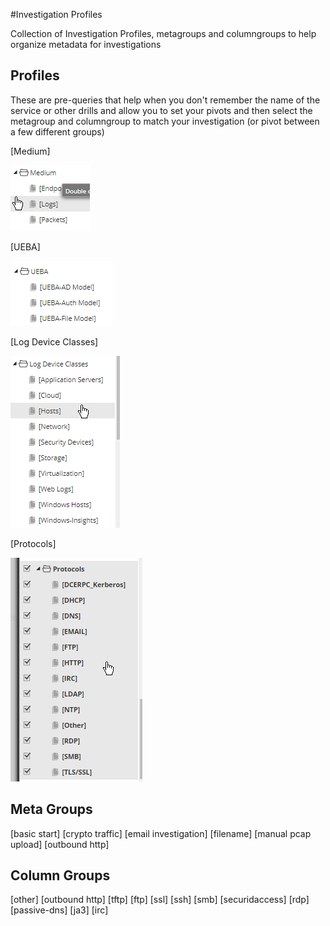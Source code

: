 #Investigation Profiles

Collection of Investigation Profiles, metagroups and columngroups to help organize metadata for investigations

## Profiles
These are pre-queries that help when you don't remember the name of the service or other drills and allow you to set your pivots and then select the metagroup and columngroup to match your investigation (or pivot between a few different groups)

[Medium]

![Medium]([medium].png)

[UEBA]

![ueba]([ueba].png)

[Log Device Classes]

![log device classes]([log%20device%20classes].png)

[Protocols]

![protocols]([protocols].png)


## Meta Groups
[basic start]
[crypto traffic]
[email investigation]
[filename]
[manual pcap upload]
[outbound http]

## Column Groups
[other]
[outbound http]
[tftp]
[ftp]
[ssl]
[ssh]
[smb]
[securidaccess]
[rdp]
[passive-dns]
[ja3]
[irc]

